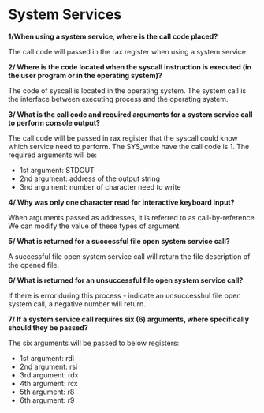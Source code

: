 # System Services
**1/When using a system service, where is the call code placed?**

The call code will passed in the rax register when using a system service.

**2/ Where is the code located when the syscall instruction is executed (in the user program or in the operating system)?**

The code of syscall is located in the operating system. The system call is the interface between executing process and the operating system.

**3/ What is the call code and required arguments for a system service call to perform console output?**

The call code will be passed in rax register that the syscall could know which service need to perform. The SYS_write have the call code is 1. The required arguments will be:
- 1st argument: STDOUT
- 2nd argument: address of the output string
- 3nd argument: number of character need to write

**4/ Why was only one character read for interactive keyboard input?**

When arguments passed as addresses, it is referred to as call-by-reference. We can modify the value of these types of argument.

**5/ What is returned for a successful file open system service call?**

A successful file open system service call will return the file description of the opened file. 

**6/ What is returned for an unsuccessful file open system service call?**

If there is error during this process - indicate an unsuccesshul file open system call, a negative number will return.

**7/ If a system service call requires six (6) arguments, where specifically should they be passed?**

The six arguments will be passed to below registers:
- 1st argument: rdi
- 2nd argument: rsi
- 3rd argument: rdx
- 4th argument: rcx
- 5th argument: r8
- 6th argument: r9

